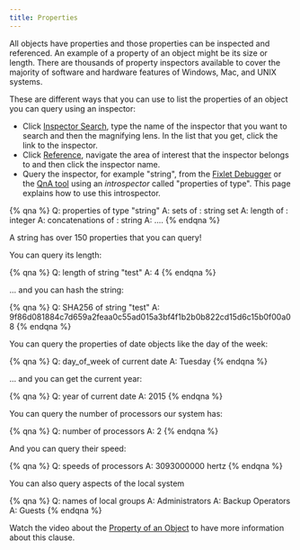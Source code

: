 ```yaml
---
title: Properties
---
```


All objects have properties and those properties can be inspected and referenced. An example of a property of an object might be its size or length. There are thousands of property inspectors available to cover the majority of software and hardware features of Windows, Mac, and UNIX systems.

These are different ways that you can use to list the properties of an object you can query using an inspector:
- Click [Inspector Search](../../evaluate/), type the name of the inspector that you want to search and then the magnifying lens. In the list that you get, click the link to the inspector.
- Click [Reference](../../reference/), navigate the area of interest that the inspector belongs to and then click the inspector name. 
- Query the inspector, for example "string", from the [Fixlet Debugger](../../..tools/fixlet_debugger.html) or the [QnA tool](../../..tools/qna.html) using an *introspector* called "properties of type". This page explains how to use this introspector.

{% qna %}
Q: properties of type "string"
A: sets of <string>: string set
A: length of <string>: integer
A: concatenations of <string>: string
A: ....
{% endqna %}

A string has over 150 properties that you can query!

You can query its length:

{% qna %}
Q: length of string "test"
A: 4
{% endqna %}

... and you can hash the string:

{% qna %}
Q: SHA256 of string "test"
A: 9f86d081884c7d659a2feaa0c55ad015a3bf4f1b2b0b822cd15d6c15b0f00a08
{% endqna %}

You can query the properties of date objects like the day of the week:

{% qna %}
Q: day_of_week of current date
A: Tuesday
{% endqna %}

... and you can get the current year:

{% qna %}
Q: year of current date
A: 2015
{% endqna %}

You can query the number of processors our system has:

{% qna %}
Q: number of processors
A: 2
{% endqna %}

And you can query their speed:

{% qna %}
Q: speeds of processors
A: 3093000000 hertz
{% endqna %}

You can also query aspects of the local system

{% qna %}
Q: names of local groups
A: Administrators
A: Backup Operators
A: Guests
{% endqna %}

Watch the video about the [Property of an Object](https://www.youtube.com/watch?v=Qv_1MHQQpno&index=4&list=PLiD3_RDV00JfbODj7IAXC0jfP7BKSj6Yr) to have more information about this clause.